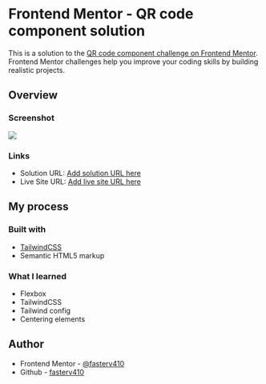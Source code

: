 # Frontend Mentor - QR code component solution

This is a solution to the [QR code component challenge on Frontend Mentor](https://www.frontendmentor.io/challenges/qr-code-component-iux_sIO_H). Frontend Mentor challenges help you improve your coding skills by building realistic projects. 

## Overview

### Screenshot

![](./screenshot.png)

### Links

- Solution URL: [Add solution URL here](https://your-solution-url.com)
- Live Site URL: [Add live site URL here](https://your-live-site-url.com)

## My process

### Built with

- [TailwindCSS](https://tailwindcss.com/)
- Semantic HTML5 markup

### What I learned

- Flexbox
- TailwindCSS
- Tailwind config
- Centering elements

## Author

- Frontend Mentor - [@fasterv410](https://www.frontendmentor.io/profile/fasterv410)
- Github - [fasterv410](https://github.com/fasterv410)
